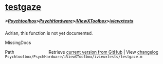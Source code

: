 # [testgaze](testgaze)
##### >[Psychtoolbox](Psychtoolbox)>[PsychHardware](PsychHardware)>[iViewXToolbox](iViewXToolbox)>[iviewxtests](iviewxtests)

Adrian, this function is not yet documented.


 MissingDocs



<div class="code_header" style="text-align:right;">
  <span style="float:left;">Path&nbsp;&nbsp;</span> <span class="counter">Retrieve <a href=
  "https://raw.github.com/Psychtoolbox-3/Psychtoolbox-3/beta/Psychtoolbox/PsychHardware/iViewXToolbox/iviewxtests/testgaze.m">current version from GitHub</a> | View <a href=
  "https://github.com/Psychtoolbox-3/Psychtoolbox-3/commits/beta/Psychtoolbox/PsychHardware/iViewXToolbox/iviewxtests/testgaze.m">changelog</a></span>
</div>
<div class="code">
  <code>Psychtoolbox/PsychHardware/iViewXToolbox/iviewxtests/testgaze.m</code>
</div>

